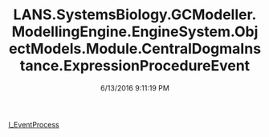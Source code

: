 ﻿---
title: LANS.SystemsBiology.GCModeller.ModellingEngine.EngineSystem.ObjectModels.Module.CentralDogmaInstance.ExpressionProcedureEvent
date: 6/13/2016 9:11:19 PM
---

[I_EventProcess](T-LANS.SystemsBiology.GCModeller.ModellingEngine.EngineSystem.ObjectModels.Module.CentralDogmaInstance.ExpressionProcedureEvent.I_EventProcess.html)
